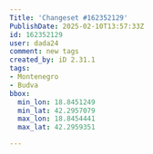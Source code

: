 ```yaml
---
Title: 'Changeset #162352129'
PublishDate: 2025-02-10T13:57:33Z
id: 162352129
user: dada24
comment: new tags
created_by: iD 2.31.1
tags:
- Montenegro
- Budva
bbox:
  min_lon: 18.8451249
  min_lat: 42.2957079
  max_lon: 18.8454441
  max_lat: 42.2959351

---
```

